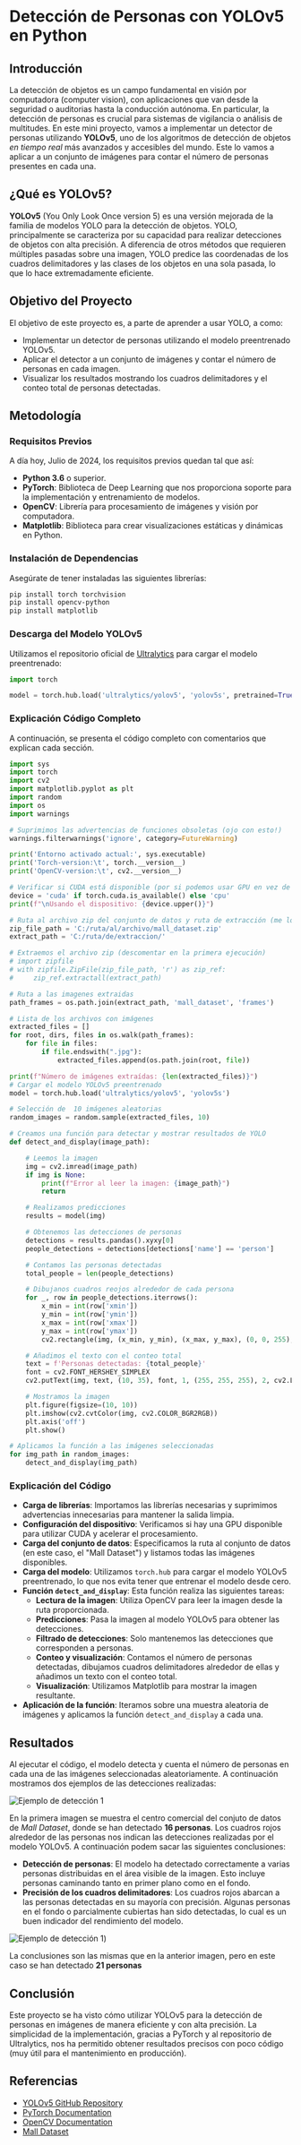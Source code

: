 # Detección de Personas con YOLOv5 en Python

## Introducción

La detección de objetos es un campo fundamental en visión por computadora (computer vision), con aplicaciones que van desde la seguridad o auditorias hasta la conducción autónoma. En particular, la detección de personas es crucial para sistemas de vigilancia o análisis de multitudes. En este mini proyecto, vamos a implementar un detector de personas utilizando **YOLOv5**, uno de los algoritmos de detección de objetos *en tiempo real* más avanzados y accesibles del mundo. Este lo vamos a aplicar a un conjunto de imágenes para contar el número de personas presentes en cada una.

## ¿Qué es YOLOv5?

**YOLOv5** (You Only Look Once version 5) es una versión mejorada de la familia de modelos YOLO para la detección de objetos. YOLO, principalmente se caracteriza por su capacidad para realizar detecciones de objetos con alta precisión. A diferencia de otros métodos que requieren múltiples pasadas sobre una imagen, YOLO predice las coordenadas de los cuadros delimitadores y las clases de los objetos en una sola pasada, lo que lo hace extremadamente eficiente.

## Objetivo del Proyecto

El objetivo de este proyecto es, a parte de aprender a usar YOLO, a como:
- Implementar un detector de personas utilizando el modelo preentrenado YOLOv5.
- Aplicar el detector a un conjunto de imágenes y contar el número de personas en cada imagen.
- Visualizar los resultados mostrando los cuadros delimitadores y el conteo total de personas detectadas.

## Metodología

### Requisitos Previos

A día hoy, Julio de 2024, los requisitos previos quedan tal que así:
- **Python 3.6** o superior.
- **PyTorch**: Biblioteca de Deep Learning que nos proporciona soporte para la implementación y entrenamiento de modelos.
- **OpenCV**: Librería para procesamiento de imágenes y visión por computadora.
- **Matplotlib**: Biblioteca para crear visualizaciones estáticas y dinámicas en Python.

### Instalación de Dependencias

Asegúrate de tener instaladas las siguientes librerías:

```bash
pip install torch torchvision
pip install opencv-python
pip install matplotlib
```

### Descarga del Modelo YOLOv5

Utilizamos el repositorio oficial de [Ultralytics](https://docs.ultralytics.com/) para cargar el modelo preentrenado:

```python
import torch

model = torch.hub.load('ultralytics/yolov5', 'yolov5s', pretrained=True)
```

### Explicación Código Completo

A continuación, se presenta el código completo con comentarios que explican cada sección.

```python
import sys
import torch
import cv2
import matplotlib.pyplot as plt
import random
import os
import warnings

# Suprimimos las advertencias de funciones obsoletas (ojo con esto!)
warnings.filterwarnings('ignore', category=FutureWarning)

print('Entorno activado actual:', sys.executable)
print('Torch-version:\t', torch.__version__)
print('OpenCV-version:\t', cv2.__version__)

# Verificar si CUDA está disponible (por si podemos usar GPU en vez de CPU)
device = 'cuda' if torch.cuda.is_available() else 'cpu'
print(f"\nUsando el dispositivo: {device.upper()}")

# Ruta al archivo zip del conjunto de datos y ruta de extracción (me lo he descargado en un zip)
zip_file_path = 'C:/ruta/al/archivo/mall_dataset.zip'
extract_path = 'C:/ruta/de/extraccion/'

# Extraemos el archivo zip (descomentar en la primera ejecución)
# import zipfile
# with zipfile.ZipFile(zip_file_path, 'r') as zip_ref:
#     zip_ref.extractall(extract_path)

# Ruta a las imagenes extraidas
path_frames = os.path.join(extract_path, 'mall_dataset', 'frames')

# Lista de los archivos con imágenes
extracted_files = []
for root, dirs, files in os.walk(path_frames):
    for file in files:
        if file.endswith(".jpg"):
            extracted_files.append(os.path.join(root, file))

print(f"Número de imágenes extraídas: {len(extracted_files)}")
# Cargar el modelo YOLOv5 preentrenado
model = torch.hub.load('ultralytics/yolov5', 'yolov5s')

# Selección de  10 imágenes aleatorias
random_images = random.sample(extracted_files, 10)

# Creamos una función para detectar y mostrar resultados de YOLO
def detect_and_display(image_path):

    # Leemos la imagen
    img = cv2.imread(image_path)
    if img is None:
        print(f"Error al leer la imagen: {image_path}")
        return

    # Realizamos predicciones
    results = model(img)

    # Obtenemos las detecciones de personas
    detections = results.pandas().xyxy[0]
    people_detections = detections[detections['name'] == 'person']

    # Contamos las personas detectadas
    total_people = len(people_detections)

    # Dibujanos cuadros reojos alrededor de cada persona
    for _, row in people_detections.iterrows():
        x_min = int(row['xmin'])
        y_min = int(row['ymin'])
        x_max = int(row['xmax'])
        y_max = int(row['ymax'])
        cv2.rectangle(img, (x_min, y_min), (x_max, y_max), (0, 0, 255), 2)

    # Añadimos el texto con el conteo total
    text = f'Personas detectadas: {total_people}'
    font = cv2.FONT_HERSHEY_SIMPLEX
    cv2.putText(img, text, (10, 35), font, 1, (255, 255, 255), 2, cv2.LINE_AA)

    # Mostramos la imagen
    plt.figure(figsize=(10, 10))
    plt.imshow(cv2.cvtColor(img, cv2.COLOR_BGR2RGB))
    plt.axis('off')
    plt.show()

# Aplicamos la función a las imágenes seleccionadas
for img_path in random_images:
    detect_and_display(img_path)
```

### Explicación del Código

- **Carga de librerías**: Importamos las librerías necesarias y suprimimos advertencias innecesarias para mantener la salida limpia.
- **Configuración del dispositivo**: Verificamos si hay una GPU disponible para utilizar CUDA y acelerar el procesamiento.
- **Carga del conjunto de datos**: Especificamos la ruta al conjunto de datos (en este caso, el "Mall Dataset") y listamos todas las imágenes disponibles.
- **Carga del modelo**: Utilizamos `torch.hub` para cargar el modelo YOLOv5 preentrenado, lo que nos evita tener que entrenar el modelo desde cero.
- **Función `detect_and_display`**: Esta función realiza las siguientes tareas:
  - **Lectura de la imagen**: Utiliza OpenCV para leer la imagen desde la ruta proporcionada.
  - **Predicciones**: Pasa la imagen al modelo YOLOv5 para obtener las detecciones.
  - **Filtrado de detecciones**: Solo mantenemos las detecciones que corresponden a personas.
  - **Conteo y visualización**: Contamos el número de personas detectadas, dibujamos cuadros delimitadores alrededor de ellas y añadimos un texto con el conteo total.
  - **Visualización**: Utilizamos Matplotlib para mostrar la imagen resultante.
- **Aplicación de la función**: Iteramos sobre una muestra aleatoria de imágenes y aplicamos la función `detect_and_display` a cada una.

## Resultados

Al ejecutar el código, el modelo detecta y cuenta el número de personas en cada una de las imágenes seleccionadas aleatoriamente. A continuación mostramos dos ejemplos de las detecciones realizadas:

![Ejemplo de detección 1](https://github.com/OriolGilabertLopez/MachineLearning/blob/bb4ec3f11bc05992053716901f5d21501467611c/Projects/MachineLearning/ImageDetection/YoloImages/image1.png)

En la primera imagen se muestra el centro comercial del conjuto de datos de *Mall Dataset*, donde se han detectado **16 personas**. Los cuadros rojos alrededor de las personas nos indican las detecciones realizadas por el modelo YOLOv5. A continuación podem sacar las siguientes conclusiones:

- **Detección de personas**: El modelo ha detectado correctamente a varias personas distribuidas en el área visible de la imagen. Esto incluye personas caminando tanto en primer plano como en el fondo.
- **Precisión de los cuadros delimitadores**: Los cuadros rojos abarcan a las personas detectadas en su mayoría con precisión. Algunas personas en el fondo o parcialmente cubiertas han sido detectadas, lo cual es un buen indicador del rendimiento del modelo.


![Ejemplo de detección 1](https://github.com/OriolGilabertLopez/MachineLearning/blob/bb4ec3f11bc05992053716901f5d21501467611c/Projects/MachineLearning/ImageDetection/YoloImages/image2.png))

La conclusiones son las mismas que en la anterior imagen, pero en este caso se han detectado **21 personas**

## Conclusión

Este proyecto se ha visto cómo utilizar YOLOv5 para la detección de personas en imágenes de manera eficiente y con alta precisión. La simplicidad de la implementación, gracias a PyTorch y al repositorio de Ultralytics, nos ha permitido obtener resultados precisos con poco código (muy útil para el mantenimiento en producción).

## Referencias

- [YOLOv5 GitHub Repository](https://github.com/ultralytics/yolov5)
- [PyTorch Documentation](https://pytorch.org/docs/stable/index.html)
- [OpenCV Documentation](https://docs.opencv.org/)
- [Mall Dataset](http://personal.ie.cuhk.edu.hk/~ccloy/downloads_mall_dataset.html)

